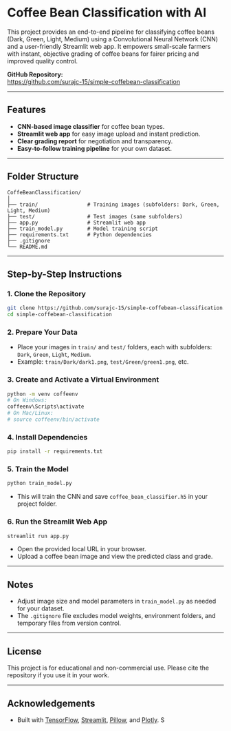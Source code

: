 # Coffee Bean Classification with AI

This project provides an end-to-end pipeline for classifying coffee beans (Dark, Green, Light, Medium) using a Convolutional Neural Network (CNN) and a user-friendly Streamlit web app. It empowers small-scale farmers with instant, objective grading of coffee beans for fairer pricing and improved quality control.

**GitHub Repository:**  
https://github.com/surajc-15/simple-coffebean-classification

---

## Features

- **CNN-based image classifier** for coffee bean types.
- **Streamlit web app** for easy image upload and instant prediction.
- **Clear grading report** for negotiation and transparency.
- **Easy-to-follow training pipeline** for your own dataset.

---

## Folder Structure

```
CoffeBeanClassification/
│
├── train/                # Training images (subfolders: Dark, Green, Light, Medium)
├── test/                 # Test images (same subfolders)
├── app.py                # Streamlit web app
├── train_model.py        # Model training script
├── requirements.txt      # Python dependencies
├── .gitignore
└── README.md
```

---

## Step-by-Step Instructions

### 1. Clone the Repository

```sh
git clone https://github.com/surajc-15/simple-coffebean-classification.git
cd simple-coffebean-classification
```

### 2. Prepare Your Data

- Place your images in `train/` and `test/` folders, each with subfolders: `Dark`, `Green`, `Light`, `Medium`.
- Example: `train/Dark/dark1.png`, `test/Green/green1.png`, etc.

### 3. Create and Activate a Virtual Environment

```sh
python -m venv coffeenv
# On Windows:
coffeenv\Scripts\activate
# On Mac/Linux:
# source coffeenv/bin/activate
```

### 4. Install Dependencies

```sh
pip install -r requirements.txt
```

### 5. Train the Model

```sh
python train_model.py
```
- This will train the CNN and save `coffee_bean_classifier.h5` in your project folder.

### 6. Run the Streamlit Web App

```sh
streamlit run app.py
```
- Open the provided local URL in your browser.
- Upload a coffee bean image and view the predicted class and grade.

---

## Notes

- Adjust image size and model parameters in `train_model.py` as needed for your dataset.
- The `.gitignore` file excludes model weights, environment folders, and temporary files from version control.

---

## License

This project is for educational and non-commercial use. Please cite the repository if you use it in your work.

---

## Acknowledgements

- Built with [TensorFlow](https://www.tensorflow.org/), [Streamlit](https://streamlit.io/), [Pillow](https://python-pillow.org/), and [Plotly](https://plotly.com/python/).
S